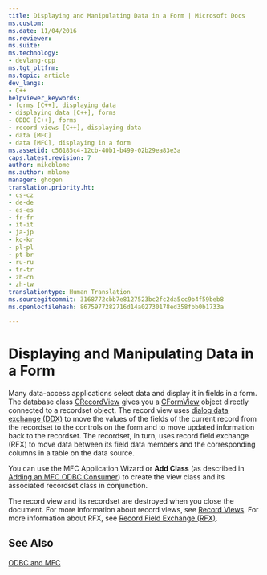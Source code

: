 ```yaml
---
title: Displaying and Manipulating Data in a Form | Microsoft Docs
ms.custom: 
ms.date: 11/04/2016
ms.reviewer: 
ms.suite: 
ms.technology:
- devlang-cpp
ms.tgt_pltfrm: 
ms.topic: article
dev_langs:
- C++
helpviewer_keywords:
- forms [C++], displaying data
- displaying data [C++], forms
- ODBC [C++], forms
- record views [C++], displaying data
- data [MFC]
- data [MFC], displaying in a form
ms.assetid: c56185c4-12cb-40b1-b499-02b29ea83e3a
caps.latest.revision: 7
author: mikeblome
ms.author: mblome
manager: ghogen
translation.priority.ht:
- cs-cz
- de-de
- es-es
- fr-fr
- it-it
- ja-jp
- ko-kr
- pl-pl
- pt-br
- ru-ru
- tr-tr
- zh-cn
- zh-tw
translationtype: Human Translation
ms.sourcegitcommit: 3168772cbb7e8127523bc2fc2da5cc9b4f59beb8
ms.openlocfilehash: 8675977282716d14a02730178ed358fbb0b1733a

---
```

# Displaying and Manipulating Data in a Form
Many data-access applications select data and display it in fields in a form. The database class [CRecordView](../../mfc/reference/crecordview-class.md) gives you a [CFormView](../../mfc/reference/cformview-class.md) object directly connected to a recordset object. The record view uses [dialog data exchange (DDX)](../../mfc/dialog-data-exchange-and-validation.md) to move the values of the fields of the current record from the recordset to the controls on the form and to move updated information back to the recordset. The recordset, in turn, uses record field exchange (RFX) to move data between its field data members and the corresponding columns in a table on the data source.  
  
 You can use the MFC Application Wizard or **Add Class** (as described in [Adding an MFC ODBC Consumer](../../mfc/reference/adding-an-mfc-odbc-consumer.md)) to create the view class and its associated recordset class in conjunction.  
  
 The record view and its recordset are destroyed when you close the document. For more information about record views, see [Record Views](../../data/record-views-mfc-data-access.md). For more information about RFX, see [Record Field Exchange (RFX)](../../data/odbc/record-field-exchange-rfx.md).  
  
## See Also  
 [ODBC and MFC](../../data/odbc/odbc-and-mfc.md)


<!--HONumber=Jan17_HO2-->


